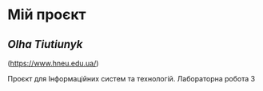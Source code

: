# Мій проєкт
## _Olha Tiutiunyk_

(https://www.hneu.edu.ua/)


Проєкт для Інформаційних систем та технологій.
Лабораторна робота 3
